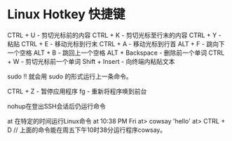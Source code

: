 Linux Hotkey 快捷键
===

CTRL + U - 剪切光标前的内容
CTRL + K - 剪切光标至行末的内容
CTRL + Y - 粘贴
CTRL + E - 移动光标到行末
CTRL + A - 移动光标到行首
ALT + F - 跳向下一个空格
ALT + B - 跳回上一个空格
ALT + Backspace - 删除前一个单词
CTRL + W - 剪切光标前一个单词
Shift + Insert - 向终端内粘贴文本

sudo !! 就会用 sudo 的形式运行上一条命令。

CTRL + Z - 暂停应用程序
fg - 重新将程序唤到前台

nohup在登出SSH会话后仍运行命令

at 在特定的时间运行Linux命令
at 10:38 PM Fri
at> cowsay 'hello'
at> CTRL + D
// 上面的命令能在周五下午10时38分运行程序cowsay。